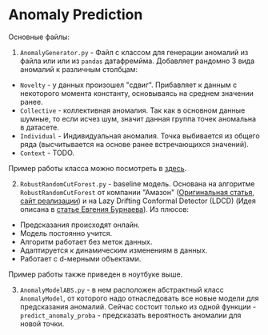 # Anomaly Prediction

Основные файлы:
1) `AnomalyGenerator.py` - Файл с классом для генерации аномалий из файла или или из `pandas` датафремйма. Добавляет рандомно 3 вида аномалий к различным столбцам: 
* `Novelty` - у данных произошел "сдвиг". Прибавляет к данным с некоторого момента константу, основываясь на среднем значении ранее.
* `Collective` - коллективная аномалия. Так как в основном данные шумные, то если исчез шум, значит данная группа точек аномальна в датасете.
* `Individual` - Индивидуальная аномалия. Точка выбивается из общего ряда (высчитывается на основе ранее встречающихся значений).
* `Context` - TODO.

Пример работы класса можно посмотреть в [здесь](https://github.com/dimalunin2016/Anomaly/blob/master/Anomaly%20generator.ipynb).

2) `RobustRandomCutForest.py` - baseline модель. Основана на алгоритме `RobustRandomCutForest` от компании "Амазон" ([Оригинальная статья](http://proceedings.mlr.press/v48/guha16.pdf), [сайт реализации](https://klabum.github.io/rrcf/)) и на Lazy Drifting Conformal Detector (LDCD) (Идея описана в [статье Евгения Бурнаева](https://arxiv.org/pdf/1706.03412.pdf)). Из плюсов: 
* Предсказания происходят онлайн.
* Модель постоянно учится.
* Алгоритм работает без меток данных.
* Адаптируется к динамическим изменениям в данных.
* Работает с d-мерными объектами.

Пример работы также приведен в ноутбуке выше.

3) `AnomalyModelABS.py` - в нем расположен абстрактный класс `AnomalyModel`, от которого надо отнаследовать все новые модели для предсказания аномалий. Сейчас состоит только из одной функции - `predict_anomaly_proba` - предсказать вероятность аномалии для новой точки.
